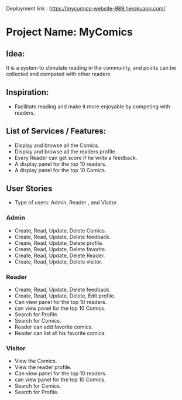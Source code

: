 Deployment link : https://mycomics-website-989.herokuapp.com/
# Project Name: MyComics

## Idea:

It is a system to stimulate reading in the community, and points can be collected and competed with other readers

## Inspiration:

- Facilitate reading and make it more enjoyable by competing with readers.


## List of Services / Features:

- Display and browse all the Comics.
- Display and browse all the readers profile.
- Every Reader can get score if he write a feedback.
- A display panel for the top 10 readers.
- A display panel for the top 10 Comics.


## User Stories
- Type of users: Admin, Reader , and Visitor.

### Admin

- Create, Read, Update, Delete Comics.
- Create, Read, Update, Delete feedback.
- Create, Read, Update, Delete profile.
- Create, Read, Update, Delete favorite.
- Create, Read, Update, Delete Reader.
- Create, Read, Update, Delete visitor.

### Reader

- Create, Read, Update, Delete feedback.
- Create, Read, Update, Delete, Edit profile.
- Can view panel for the top 10 readers.
- can view panel for the top 10 Comics.
- Search for Profile.
- Search for Comics.
- Reader can add favorite comics.
- Reader can list all his favorite comics.

### Visitor

- View the Comics.
- View the reader profile.
- Can view panel for the top 10 readers.
- can view panel for the top 10 Comics.
- Search for Comics.
- Search for Profile.
